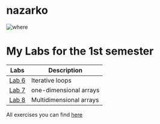# nazarko
![where](https://d2slcw3kip6qmk.cloudfront.net/marketing/techblog/how-to-plan-a-programming-competition-header@2x.png)
# My Labs for the 1st semester
|Labs|Description|
|---|---|
|[Lab 6](Lab6)|Iterative loops|
|[Lab 7](Lab7)|one-dimensional arrays|
|[Lab 8](Lab8)|Multidimensional arrays|

All exercises you can find [here](https://github.com/Nazarko1712/project/blob/master/exercises.doc)
